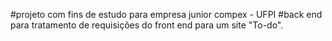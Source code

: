 #projeto com fins de estudo para empresa junior compex - UFPI
#back end para tratamento de requisições do front end para um site "To-do".
